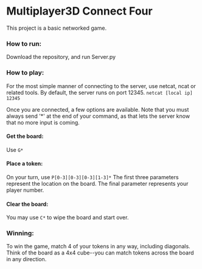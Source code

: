# Multiplayer3D Connect Four

This project is a basic networked game.

### How to run:
Download the repository, and run Server.py

### How to play:
For the most simple manner of connecting to the server, use netcat, ncat or related tools.
By default, the server runs on port 12345.
`netcat [local ip] 12345`

Once you are connected, a few options are available.
Note that you must always send '*' at the end of your command, as that lets the server know that no more input is coming.

#### Get the board:
Use `G*`
#### Place a token:
On your turn, use `P[0-3][0-3][0-3][1-3]*`
The first three parameters represent the location on the board.
The final parameter represents your player number.
#### Clear the board:
You may use `C*` to wipe the board and start over.

### Winning:
To win the game, match 4 of your tokens in any way, including diagonals.
Think of the board as a 4x4 cube--you can match tokens across the board in any direction.
